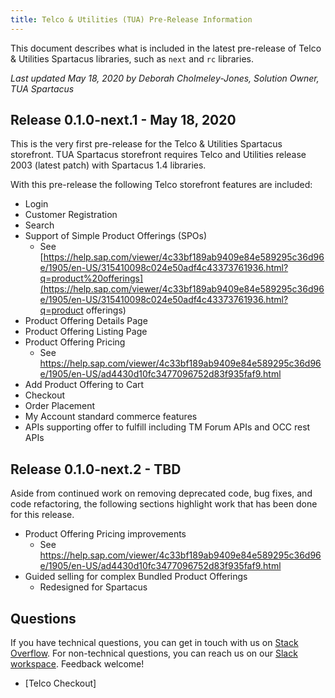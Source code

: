 ```yaml
---
title: Telco & Utilities (TUA) Pre-Release Information
---
```


This document describes what is included in the latest pre-release of Telco & Utilities Spartacus libraries, such as `next` and `rc` libraries.

*Last updated May 18, 2020 by Deborah Cholmeley-Jones, Solution Owner, TUA Spartacus*

## Release 0.1.0-next.1 - May 18, 2020

This is the very first pre-release for the Telco & Utilities Spartacus storefront.   TUA Spartacus storefront requires Telco and Utilities release 2003 (latest patch) with Spartacus 1.4 libraries.

With this pre-release the following Telco storefront features are included:

- Login
- Customer Registration
- Search
- Support of Simple Product Offerings (SPOs)
  - See [https://help.sap.com/viewer/4c33bf189ab9409e84e589295c36d96e/1905/en-US/315410098c024e50adf4c43373761936.html?q=product%20offerings](https://help.sap.com/viewer/4c33bf189ab9409e84e589295c36d96e/1905/en-US/315410098c024e50adf4c43373761936.html?q=product offerings)
- Product Offering Details Page
- Product Offering Listing Page
- Product Offering Pricing
  - See https://help.sap.com/viewer/4c33bf189ab9409e84e589295c36d96e/1905/en-US/ad4430d10fc3477096752d83f935faf9.html
- Add Product Offering to Cart
- Checkout
- Order Placement 
- My Account standard commerce features
- APIs supporting offer to fulfill including TM Forum APIs and OCC rest APIs

## Release 0.1.0-next.2 - TBD

Aside from continued work on removing deprecated code, bug fixes, and code refactoring, the following sections highlight work that has been done for this release. 

- Product Offering Pricing improvements
  - See https://help.sap.com/viewer/4c33bf189ab9409e84e589295c36d96e/1905/en-US/ad4430d10fc3477096752d83f935faf9.html
- Guided selling for complex Bundled Product Offerings
  - Redesigned for Spartacus

## Questions

If you have technical questions, you can get in touch with us on [Stack Overflow](https://stackoverflow.com/questions/tagged/spartacus-storefront). For non-technical questions, you can reach us on our [Slack workspace](https://join.slack.com/t/spartacus-storefront/shared_invite/enQtNDM1OTI3OTMwNjU5LTg1NGVjZmFkZjQzODc1MzFhMjc3OTZmMzIzYzg0YjMwODJiY2YxYjA5MTE5NjVmN2E5NjMxNjEzMGNlMDRjMjU). Feedback welcome!

- [Telco Checkout]